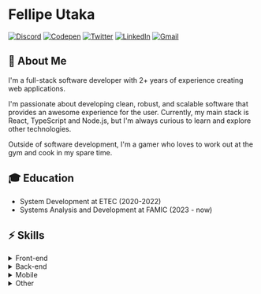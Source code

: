 # Fellipe Utaka

[![Discord](https://img.shields.io/badge/-Utaka%237697-0071B2?style=flat-square&labelColor=0071B2&logo=discord&logoColor=white)](https://discord.com/users/232507638968090624 "Discord")
[![Codepen](https://img.shields.io/badge/-@fellipeutaka-0071B2?style=flat-square&labelColor=0071B2&logo=codepen&logoColor=white)](https://codepen.io/fellipeutaka "Codepen")
[![Twitter](https://img.shields.io/badge/-@fellipeutaka-0071B2?style=flat-square&labelColor=0071B2&logo=twitter&logoColor=white)](https://twitter.com/fellipeutaka "Twitter")
[![LinkedIn](https://img.shields.io/badge/-Fellipe%20Utaka-0071B2?style=flat-square&logo=Linkedin&logoColor=white)](https://www.linkedin.com/in/fellipeutaka "LinkedIn")
[![Gmail](https://img.shields.io/badge/-fellipeutaka@gmail.com-0071B2?style=flat-square&logo=Gmail&logoColor=white)](mailto:fellipeutaka@gmail.com "Gmail")

## 📖 About Me
I'm a full-stack software developer with 2+ years of experience creating web applications.

I'm passionate about developing clean, robust, and scalable software that provides an awesome experience for the user. Currently, my main stack is React, TypeScript and Node.js, but I'm always curious to learn and explore other technologies.

Outside of software development, I'm a gamer who loves to work out at the gym and cook in my spare time.

## 🎓 Education
* System Development at ETEC (2020-2022)
* Systems Analysis and Development at FAMIC (2023 - now)

## ⚡ Skills
<details>
  <summary>Front-end</summary>
  <div>
    <br />
    <blockquote />
    <details>
      <summary>Languages</summary>
      <div>
        <br />
        <img alt="HTML5" src="https://img.shields.io/badge/HTML5-E34F26?style=for-the-badge&logo=html5&logoColor=white" />
        <img alt="CSS3" src="https://img.shields.io/badge/CSS3-1572B6?style=for-the-badge&logo=css3&logoColor=white" />
        <img alt="JavaScript" src="https://img.shields.io/badge/JavaScript-F7DF1E?style=for-the-badge&logo=javascript&logoColor=black" />
        <img alt="TypeScript" src="https://img.shields.io/badge/TypeScript-007ACC?style=for-the-badge&logo=typescript&logoColor=white" />
      </div>
    </details>
    <details>
      <summary>Frameworks</summary>
      <div>
        <br />
        <img alt="React" src="https://img.shields.io/badge/React-20232A?style=for-the-badge&logo=react&logoColor=61DAFB" />
        <img alt="Next.js" src="https://img.shields.io/badge/Next-black?style=for-the-badge&logo=next.js&logoColor=white" />
        <img alt="Gatsby" src="https://img.shields.io/badge/Gatsby-%23663399.svg?style=for-the-badge&logo=gatsby&logoColor=white" />
      </div>
    </details>
    <details>
      <summary>Styling</summary>
      <div>
        <br />
        <img alt="SASS" src="https://img.shields.io/badge/SASS-hotpink.svg?style=for-the-badge&logo=SASS&logoColor=white" />
        <img alt="TailwindCSS" src="https://img.shields.io/badge/tailwindcss-%2338B2AC.svg?style=for-the-badge&logo=tailwind-css&logoColor=white" />
        <img alt="Bootstrap" src="https://img.shields.io/badge/bootstrap-%23563D7C.svg?style=for-the-badge&logo=bootstrap&logoColor=white" />
        <img alt="Chakra UI" src="https://img.shields.io/badge/chakra-%234ED1C5.svg?style=for-the-badge&logo=chakraui&logoColor=white" />
        <img alt="MUI" src="https://img.shields.io/badge/MUI-%230081CB.svg?style=for-the-badge&logo=mui&logoColor=white" />
      </div>
    </details>
    <details>
      <summary>Libs</summary>
      <div>
        <br />
        <img alt="Redux" src="https://img.shields.io/badge/redux-%23593d88.svg?style=for-the-badge&logo=redux&logoColor=white" />
        <img alt="React Query" src="https://img.shields.io/badge/-React%20Query-FF4154?style=for-the-badge&logo=react%20query&logoColor=white" />
        <img alt="React Hook Form" src="https://img.shields.io/badge/React%20Hook%20Form-%23EC5990.svg?style=for-the-badge&logo=reacthookform&logoColor=white" />
        <img alt="Apollo GraphQL" src="https://img.shields.io/badge/-ApolloGraphQL-311C87?style=for-the-badge&logo=apollo-graphql" />
    </details>
    <details>
      <summary>Tools</summary>
      <div>
        <br />
        <img alt="Webpack" src="https://img.shields.io/badge/webpack-%238DD6F9.svg?style=for-the-badge&amp;logo=webpack&amp;logoColor=black" />
        <img alt="Babel" src="https://img.shields.io/badge/Babel-F9DC3e?style=for-the-badge&amp;logo=babel&amp;logoColor=black" />
        <img alt="Storybook" src="https://img.shields.io/badge/-Storybook-FF4785?style=for-the-badge&logo=storybook&logoColor=white" />
    </details>
  </div>
</details>

<details>
  <summary>Back-end</summary>
  <div>
    <br />
    <blockquote />
    <details>
      <summary>Runtimes</summary>
      <div>
        <br />
        <img alt="Node.js" src="https://img.shields.io/badge/node.js-6DA55F?style=for-the-badge&logo=node.js&logoColor=white" />
      </div>
    </details>
    <details>
      <summary>Languages</summary>
      <div>
        <br />
        <img alt="GraphQL" src="https://img.shields.io/badge/-GraphQL-E10098?style=for-the-badge&logo=graphql&logoColor=white" />
      </div>
    </details>
    <details>
      <summary>Frameworks</summary>
      <div>
        <br />
        <img alt="Express.js" src="https://img.shields.io/badge/express.js-%23404d59.svg?style=for-the-badge&logo=express&logoColor=%2361DAFB" />
        <img alt="Fastify" src="https://img.shields.io/badge/fastify-%23000000.svg?style=for-the-badge&logo=fastify&logoColor=white" />
        <img alt="NestJS" src="https://img.shields.io/badge/nestjs-%23E0234E.svg?style=for-the-badge&logo=nestjs&logoColor=white" />
      </div>
    </details>
    <details>
      <summary>Patterns</summary>
      <div>
        <br />
        <img alt="JWT" src="https://img.shields.io/badge/JWT-black?style=for-the-badge&logo=JSON%20web%20tokens" />
      </div>
    </details>
  </div>
</details>

<details>
  <summary>Mobile</summary>
  <div>
    <br />
    <blockquote />
    <details>
      <summary>Operational Systems</summary>
      <div>
        <br />
        <img alt="Android" src="https://img.shields.io/badge/Android-3DDC84?style=for-the-badge&amp;logo=android&amp;logoColor=white" />
      </div>
    </details>
    <details>
      <summary>Frameworks</summary>
      <div>
        <br />
        <img alt="React Native" src="https://img.shields.io/badge/react_native-%2320232a.svg?style=for-the-badge&amp;logo=react&amp;logoColor=%2361DAFB" />
        <img alt="Expo" src="https://img.shields.io/badge/expo-1C1E24?style=for-the-badge&amp;logo=expo&amp;logoColor=#D04A37" />
      </div>
    </details>
  </div>
</details>

<details>
  <summary>Other</summary>
  <div>
    <br />
    <blockquote />
    <details>
      <summary>Databases</summary>
      <div>
        <br />
        <img alt="SQLite" src="https://img.shields.io/badge/sqlite-%2307405e.svg?style=for-the-badge&amp;logo=sqlite&amp;logoColor=white" />
        <img alt="MySQL" src="https://img.shields.io/badge/mysql-%2300f.svg?style=for-the-badge&amp;logo=mysql&amp;logoColor=white" />
        <img alt="PlanetScale" src="https://img.shields.io/badge/planetscale-%23000000.svg?style=for-the-badge&amp;logo=planetscale&amp;logoColor=white" />
        <img alt="Postgres" src="https://img.shields.io/badge/postgres-%23316192.svg?style=for-the-badge&amp;logo=postgresql&amp;logoColor=white" />
        <img alt="Supabase" src="https://img.shields.io/badge/Supabase-3ECF8E?style=for-the-badge&amp;logo=supabase&amp;logoColor=white" />
        <img alt="Firebase" src="https://img.shields.io/badge/firebase-%23039BE5.svg?style=for-the-badge&amp;logo=firebase" />
        <img alt="MongoDB" src="https://img.shields.io/badge/MongoDB-%234ea94b.svg?style=for-the-badge&amp;logo=mongodb&amp;logoColor=white" />
        <img alt="Redis" src="https://img.shields.io/badge/redis-%23DD0031.svg?style=for-the-badge&amp;logo=redis&amp;logoColor=white" />
      </div>
    </details>
    <details>
      <summary>Testing</summary>
      <div>
        <br />
        <img alt="Jest" src="https://img.shields.io/badge/-jest-%23C21325?style=for-the-badge&amp;logo=jest&amp;logoColor=white" />
        <img alt="React Testing Library" src="https://img.shields.io/badge/-React%20Testing%20Library-%23E33332?style=for-the-badge&amp;logo=testing-library&amp;logoColor=white" />
      </div>
    </details>
    <details>
      <summary>Linters & Formatters</summary>
      <div>
        <br />
        <img alt="ESLint" src="https://img.shields.io/badge/eslint-3A33D1?style=for-the-badge&logo=eslint&logoColor=white" />
        <img alt="Prettier" src="https://img.shields.io/badge/prettier-1A2C34?style=for-the-badge&logo=prettier&logoColor=F7BA3E" />
    </details>
    <details>
      <summary>Tools</summary>
      <div>
        <br />
        <img alt="Visual Studio Code" src="https://img.shields.io/badge/Visual%20Studio%20Code-0078d7.svg?style=for-the-badge&amp;logo=visual-studio-code&amp;logoColor=white" />
        <img alt="Android Studio" src="https://img.shields.io/badge/Android%20Studio-3DDC84.svg?style=for-the-badge&amp;logo=android-studio&amp;logoColor=white" />
        <img alt="Docker" src="https://img.shields.io/badge/docker-%230db7ed.svg?style=for-the-badge&amp;logo=docker&amp;logoColor=white" />
        <img alt="Notion" src="https://img.shields.io/badge/Notion-%23000000.svg?style=for-the-badge&amp;logo=notion&amp;logoColor=white" />
        <img alt="Trello" src="https://img.shields.io/badge/Trello-%23026AA7.svg?style=for-the-badge&amp;logo=Trello&amp;logoColor=white" />
        <img alt="Insomnia" src="https://img.shields.io/badge/Insomnia-black?style=for-the-badge&amp;logo=insomnia&amp;logoColor=5849BE" />
        <img alt="Figma" src="https://img.shields.io/badge/figma-%231C1B22.svg?style=for-the-badge&amp;logo=figma&amp;logoColor=white" />
        <img alt="Adobe Photoshop" src="https://img.shields.io/badge/adobe%20photoshop-%2331A8FF.svg?style=for-the-badge&amp;logo=adobe%20photoshop&amp;logoColor=white" />
        <img alt="Adobe Premiere Pro" src="https://img.shields.io/badge/Adobe%20Premiere%20Pro-9999FF.svg?style=for-the-badge&amp;logo=Adobe%20Premiere%20Pro&amp;logoColor=white" />
      </div>
    </details>
    <details>
      <summary>Operational Systems</summary>
      <div>
        <br />
        <img alt="Linux" src="https://img.shields.io/badge/Linux-FCC624?style=for-the-badge&amp;logo=linux&amp;logoColor=black" />
        <img alt="Linux Mint" src="https://img.shields.io/badge/Linux%20Mint-87CF3E?style=for-the-badge&amp;logo=Linux%20Mint&amp;logoColor=white" />
        <img alt="Ubuntu" src="https://img.shields.io/badge/Ubuntu-E95420?style=for-the-badge&amp;logo=ubuntu&amp;logoColor=white" />
        <img alt="Windows" src="https://img.shields.io/badge/Windows-0078D6?style=for-the-badge&amp;logo=windows&amp;logoColor=white" />
    </details>
  </div>
</details>
